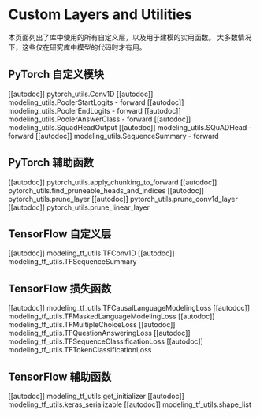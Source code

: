 <!--版权所有2020年The HuggingFace团队。保留所有权利。
根据 Apache 许可证第 2.0 版（“许可证”）许可；除非符合许可证的要求，否则您不得使用此文件。您可以在以下位置获取许可证的副本
http://www.apache.org/licenses/LICENSE-2.0
除非适用法律要求或书面同意，根据许可证分发的软件是按原样分发的，不附带任何明示或暗示的担保或条件。请查看许可证以了解特定语言下的权限和限制。⚠️ 注意，此文件为 Markdown 格式，但包含我们的文档生成器（类似于 MDX）的特定语法，可能无法在 Markdown 查看器中正确显示
-->



# Custom Layers and Utilities

本页面列出了库中使用的所有自定义层，以及用于建模的实用函数。
大多数情况下，这些仅在研究库中模型的代码时才有用。

## PyTorch 自定义模块
[[autodoc]] pytorch_utils.Conv1D
[[autodoc]] modeling_utils.PoolerStartLogits    - forward
[[autodoc]] modeling_utils.PoolerEndLogits    - forward
[[autodoc]] modeling_utils.PoolerAnswerClass    - forward
[[autodoc]] modeling_utils.SquadHeadOutput
[[autodoc]] modeling_utils.SQuADHead    - forward
[[autodoc]] modeling_utils.SequenceSummary    - forward

## PyTorch 辅助函数

[[autodoc]] pytorch_utils.apply_chunking_to_forward
[[autodoc]] pytorch_utils.find_pruneable_heads_and_indices
[[autodoc]] pytorch_utils.prune_layer
[[autodoc]] pytorch_utils.prune_conv1d_layer
[[autodoc]] pytorch_utils.prune_linear_layer
## TensorFlow 自定义层
[[autodoc]] modeling_tf_utils.TFConv1D
[[autodoc]] modeling_tf_utils.TFSequenceSummary
## TensorFlow 损失函数
[[autodoc]] modeling_tf_utils.TFCausalLanguageModelingLoss
[[autodoc]] modeling_tf_utils.TFMaskedLanguageModelingLoss
[[autodoc]] modeling_tf_utils.TFMultipleChoiceLoss
[[autodoc]] modeling_tf_utils.TFQuestionAnsweringLoss
[[autodoc]] modeling_tf_utils.TFSequenceClassificationLoss
[[autodoc]] modeling_tf_utils.TFTokenClassificationLoss

## TensorFlow 辅助函数
[[autodoc]] modeling_tf_utils.get_initializer
[[autodoc]] modeling_tf_utils.keras_serializable
[[autodoc]] modeling_tf_utils.shape_list
